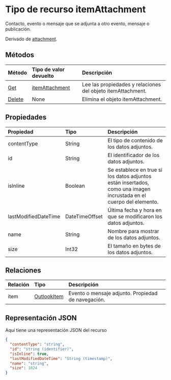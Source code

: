 # <a name="itemattachment-resource-type"></a>Tipo de recurso itemAttachment

Contacto, evento o mensaje que se adjunta a otro evento, mensaje o publicación.  

Derivado de [attachment](attachment.md).

## <a name="methods"></a>Métodos

| Método       | Tipo de valor devuelto  |Descripción|
|:---------------|:--------|:----------|
|[Get](../api/attachment_get.md) | [itemAttachment](itemattachment.md) |Lee las propiedades y relaciones del objeto itemAttachment.|
|[Delete](../api/attachment_delete.md) | None |Elimina el objeto itemAttachment. |

## <a name="properties"></a>Propiedades
| Propiedad       | Tipo    |Descripción|
|:---------------|:--------|:----------|
|contentType|String|El tipo de contenido de los datos adjuntos.|
|id|String| El identificador de los datos adjuntos.|
|isInline|Boolean|Se establece en true si los datos adjuntos están insertados, como una imagen incrustada en el cuerpo del elemento.|
|lastModifiedDateTime|DateTimeOffset|Última fecha y hora en que se modificaron los datos adjuntos.|
|name|String|Nombre para mostrar de los datos adjuntos.|
|size|Int32|El tamaño en bytes de los datos adjuntos.|

## <a name="relationships"></a>Relaciones
| Relación | Tipo    |Descripción|
|:---------------|:--------|:----------|
|item|[OutlookItem](outlookitem.md)|Evento o mensaje adjunto. Propiedad de navegación.|

## <a name="json-representation"></a>Representación JSON

Aquí tiene una representación JSON del recurso

<!-- {
  "blockType": "resource",
  "optionalProperties": [
    "item"
  ],
  "@odata.type": "microsoft.graph.itemAttachment"
}-->

```json
{
  "contentType": "string",
  "id": "string (identifier)",
  "isInline": true,
  "lastModifiedDateTime": "String (timestamp)",
  "name": "string",
  "size": 1024
}

```
<!-- uuid: 8fcb5dbc-d5aa-4681-8e31-b001d5168d79
2015-10-25 14:57:30 UTC -->
<!-- {
  "type": "#page.annotation",
  "description": "itemAttachment resource",
  "keywords": "",
  "section": "documentation",
  "tocPath": ""
}-->
